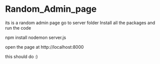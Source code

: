 # Random_Admin_page
its is a random admin page
go to server folder 
Install all the packages and run the code 

npm install 
nodemon server.js 

open the page at http://localhost:8000

this should do :)
